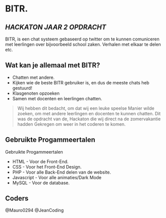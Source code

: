 # BITR.
## _HACKATON JAAR 2 OPDRACHT_

BITR, is een chat systeem gebaseerd op twitter om te kunnen comuniceren met leerlingen over bijvoorbeeld school zaken. Verhalen met elkaar te delen etc.


## Wat kan je allemaal met BITR?

- Chatten met andere.
- Kijken wie de beste BITR gebruiker is, en dus de meeste chats heb gestuurd!
- Klasgenoten opzoeken
- Samen met docenten en leerlingen chatten.



> Wij hebben dit bedacht, om dat wij een leuke speelse 
> Manier wilde zoeken, om met andere leerlingen en docenten te kunnen chatten.
> Dit was de opdracht van de, Hackaton die wij direct na de zomervakantie hadden
> Gekregen om weer in het coderen te komen.


## Gebruikte Progammeertalen

Gebruikte Progammeertalen
- HTML - Voor de Front-End.
- CSS - Voor het Front-End Design.
- PHP - Voor alle Back-End delen van de website.
- Javascript - Voor alle animaties/Dark Mode
- MySQL - Voor de database.


## Coders

@Mauro0294
@JeanCoding
